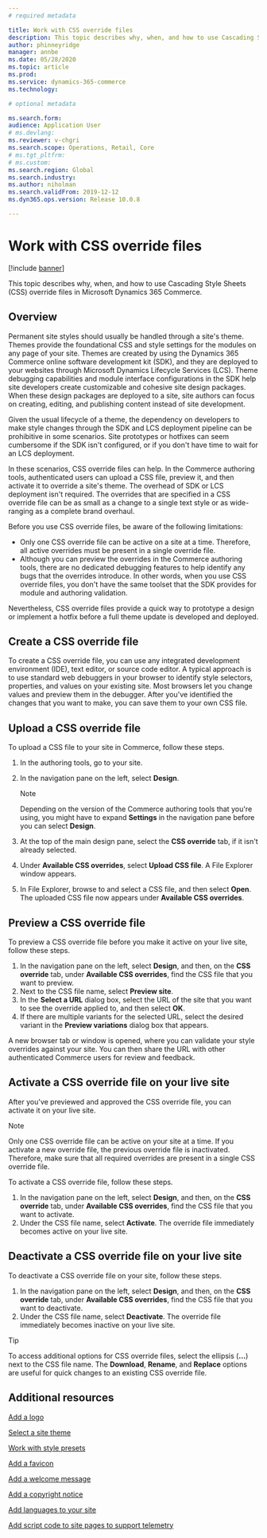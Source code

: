 ```yaml
---
# required metadata

title: Work with CSS override files
description: This topic describes why, when, and how to use Cascading Style Sheets (CSS) override files in Microsoft Dynamics 365 Commerce.
author: phinneyridge
manager: annbe
ms.date: 05/28/2020
ms.topic: article
ms.prod: 
ms.service: dynamics-365-commerce
ms.technology: 

# optional metadata

ms.search.form:  
audience: Application User
# ms.devlang: 
ms.reviewer: v-chgri
ms.search.scope: Operations, Retail, Core
# ms.tgt_pltfrm: 
# ms.custom: 
ms.search.region: Global
ms.search.industry: 
ms.author: niholman
ms.search.validFrom: 2019-12-12
ms.dyn365.ops.version: Release 10.0.8

---
```

# Work with CSS override files


[!include [banner](includes/banner.md)]

This topic describes why, when, and how to use Cascading Style Sheets (CSS) override files in Microsoft Dynamics 365 Commerce.

## Overview

Permanent site styles should usually be handled through a site's theme. Themes provide the foundational CSS and style settings for the modules on any page of your site. Themes are created by using the Dynamics 365 Commerce online software development kit (SDK), and they are deployed to your websites through Microsoft Dynamics Lifecycle Services (LCS). Theme debugging capabilities and module interface configurations in the SDK help site developers create customizable and cohesive site design packages. When these design packages are deployed to a site, site authors can focus on creating, editing, and publishing content instead of site development.

Given the usual lifecycle of a theme, the dependency on developers to make style changes through the SDK and LCS deployment pipeline can be prohibitive in some scenarios. Site prototypes or hotfixes can seem cumbersome if the SDK isn't configured, or if you don't have time to wait for an LCS deployment.

In these scenarios, CSS override files can help. In the Commerce authoring tools, authenticated users can upload a CSS file, preview it, and then activate it to override a site's theme. The overhead of SDK or LCS deployment isn't required. The overrides that are specified in a CSS override file can be as small as a change to a single text style or as wide-ranging as a complete brand overhaul.

Before you use CSS override files, be aware of the following limitations:

- Only one CSS override file can be active on a site at a time. Therefore, all active overrides must be present in a single override file.
- Although you can preview the overrides in the Commerce authoring tools, there are no dedicated debugging features to help identify any bugs that the overrides introduce. In other words, when you use CSS override files, you don't have the same toolset that the SDK provides for module and authoring validation.

Nevertheless, CSS override files provide a quick way to prototype a design or implement a hotfix before a full theme update is developed and deployed.

## Create a CSS override file

To create a CSS override file, you can use any integrated development environment (IDE), text editor, or source code editor. A typical approach is to use standard web debuggers in your browser to identify style selectors, properties, and values on your existing site. Most browsers let you change values and preview them in the debugger. After you've identified the changes that you want to make, you can save them to your own CSS file.

## Upload a CSS override file

To upload a CSS file to your site in Commerce, follow these steps.

1. In the authoring tools, go to your site.
1. In the navigation pane on the left, select **Design**.

    > [!NOTE]
    > Depending on the version of the Commerce authoring tools that you're using, you might have to expand **Settings** in the navigation pane before you can select **Design**.

1. At the top of the main design pane, select the **CSS override** tab, if it isn't already selected.
1. Under **Available CSS overrides**, select **Upload CSS file**. A File Explorer window appears.
1. In File Explorer, browse to and select a CSS file, and then select **Open**. The uploaded CSS file now appears under **Available CSS overrides**.

## Preview a CSS override file

To preview a CSS override file before you make it active on your live site, follow these steps.

1. In the navigation pane on the left, select **Design**, and then, on the **CSS override** tab, under **Available CSS overrides**, find the CSS file that you want to preview.
1. Next to the CSS file name, select **Preview site**.
1. In the **Select a URL** dialog box, select the URL of the site that you want to see the override applied to, and then select **OK**.
1. If there are multiple variants for the selected URL, select the desired variant in the **Preview variations** dialog box that appears.

A new browser tab or window is opened, where you can validate your style overrides against your site. You can then share the URL with other authenticated Commerce users for review and feedback.

## Activate a CSS override file on your live site

After you've previewed and approved the CSS override file, you can activate it on your live site.

> [!NOTE]
> Only one CSS override file can be active on your site at a time. If you activate a new override file, the previous override file is inactivated. Therefore, make sure that all required overrides are present in a single CSS override file.

To activate a CSS override file, follow these steps.

1. In the navigation pane on the left, select **Design**, and then, on the **CSS override** tab, under **Available CSS overrides**, find the CSS file that you want to activate.
1. Under the CSS file name, select **Activate**. The override file immediately becomes active on your live site.

## Deactivate a CSS override file on your live site

To deactivate a CSS override file on your site, follow these steps.

1. In the navigation pane on the left, select **Design**, and then, on the **CSS override** tab, under **Available CSS overrides**, find the CSS file that you want to deactivate.
1. Under the CSS file name, select **Deactivate**. The override file immediately becomes inactive on your live site.

> [!TIP]
> To access additional options for CSS override files, select the ellipsis (**...**) next to the CSS file name. The **Download**, **Rename**, and **Replace** options are useful for quick changes to an existing CSS override file.

## Additional resources

[Add a logo](add-logo.md)

[Select a site theme](select-site-theme.md)

[Work with style presets](style-presets.md)

[Add a favicon](add-favicon.md)

[Add a welcome message](add-welcome-message.md)

[Add a copyright notice](add-copyright-notice.md)

[Add languages to your site](add-languages-to-site.md)

[Add script code to site pages to support telemetry](add-telemetry.md)
